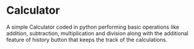 # Calculator
A simple Calculator coded in python performing basic operations like addition, subtraction, multiplication and division along with the additional feature of history button that keeps the track of the calculations.
